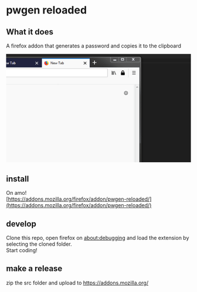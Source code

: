 # pwgen reloaded

## What it does

A firefox addon that generates a password and copies it to the clipboard

![pwgen reloaded in action](img/cast.gif)

## install

On amo!  
[https://addons.mozilla.org/firefox/addon/pwgen-reloaded/](https://addons.mozilla.org/firefox/addon/pwgen-reloaded/)


## develop

Clone this repo, open firefox on [about:debugging](about:debugging) and load the extension by selecting the cloned folder.  
Start coding!

## make a release

zip the src folder and upload to https://addons.mozilla.org/
